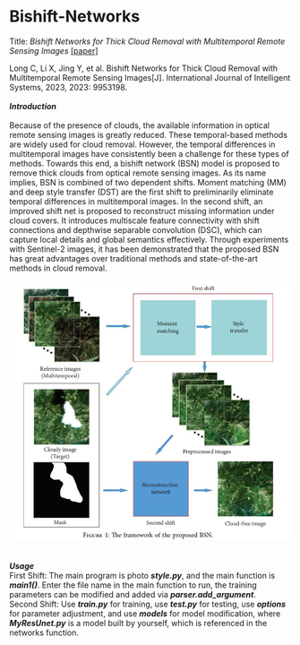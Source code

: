 # Bishift-Networks
Title: *Bishift Networks for Thick Cloud Removal with Multitemporal Remote Sensing Images* [[paper]](https://www.hindawi.com/journals/ijis/2023/9953198/)<br>

Long C, Li X, Jing Y, et al. Bishift Networks for Thick Cloud Removal with Multitemporal Remote Sensing Images[J]. International Journal of Intelligent Systems, 2023, 2023: 9953198.
<br>
<br>
***Introduction***<br>
<br>
Because of the presence of clouds, the available information in optical remote sensing images is greatly reduced. These temporal-based methods are widely used for cloud removal. However, the temporal differences in multitemporal images have consistently been a challenge for these types of methods. Towards this end, a bishift network (BSN) model is proposed to remove thick clouds from optical remote sensing images. As its name implies, BSN is combined of two dependent shifts. Moment matching (MM) and deep style transfer (DST) are the first shift to preliminarily eliminate temporal differences in multitemporal images. In the second shift, an improved shift net is proposed to reconstruct missing information under cloud covers. It introduces multiscale feature connectivity with shift connections and depthwise separable convolution (DSC), which can capture local details and global semantics effectively. Through experiments with Sentinel-2 images, it has been demonstrated that the proposed BSN has great advantages over traditional methods and state-of-the-art methods in cloud removal.
<br>
<br>
![Fig](https://raw.githubusercontent.com/lixinghua5540/Bishift-Networks/master/BSN.jpg)<br>
<br>
<br>
***Usage***<br>
First Shift: The main program is photo ***style.py***, and the main function is ***main1()***. Enter the file name in the main function to run, the training parameters can be modified and added via ***parser.add_argument***.<br>
Second Shift: Use ***train.py*** for training, use ***test.py*** for testing, use ***options*** for parameter adjustment, and use ***models*** for model modification, where ***MyResUnet.py*** is a model built by yourself, which is referenced in the networks function.<br>
